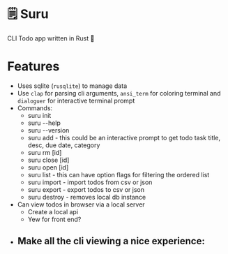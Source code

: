 # 🗒️ Suru

CLI Todo app written in Rust 🦀

# Features

- Uses sqlite (`rusqlite`) to manage data
- Use `clap` for parsing cli arguments, `ansi_term` for coloring terminal and
`dialoguer` for interactive terminal prompt
- Commands:
  - suru init
  - suru --help
  - suru --version
  - suru add  - this could be an interactive prompt to get todo task title,
  desc, due date, category
  - suru rm [id]
  - suru close [id]
  - suru open [id]
  - suru list - this can have option flags for filtering the ordered list
  - suru import - import todos from csv or json
  - suru export - export todos to csv or json
  - suru destroy - removes local db instance
- Can view todos in browser via a local server
  - Create a local api
  - Yew for front end?
- Make all the cli viewing a nice experience:
  - 
